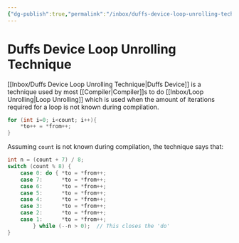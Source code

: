 ```yaml
---
{"dg-publish":true,"permalink":"/inbox/duffs-device-loop-unrolling-technique/"}
---
```




# Duffs Device Loop Unrolling Technique
[[Inbox/Duffs Device Loop Unrolling Technique\|Duffs Device]] is a technique used by most [[Compiler\|Compiler]]s to do [[Inbox/Loop Unrolling\|Loop Unrolling]] which is used when the amount of iterations required for a loop is not known during compilation.

```c
for (int i=0; i<count; i++){
	*to++ = *from++;
}
```

Assuming `count` is not known during compilation, the technique says that:

```c
int n = (count + 7) / 8;
switch (count % 8) {
	case 0: do { *to = *from++;
	case 7:      *to = *from++;
	case 6:      *to = *from++;
	case 5:      *to = *from++;
	case 4:      *to = *from++;
	case 3:      *to = *from++;
	case 2:      *to = *from++;
	case 1:      *to = *from++;
		} while (--n > 0);  // This closes the 'do'
}
```
